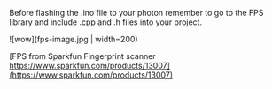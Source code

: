 

Before flashing the .ino file to your photon remember to go to the FPS library and include  .cpp and .h files into your project.

![wow](fps-image.jpg | width=200)





[FPS from Sparkfun Fingerprint scanner https://www.sparkfun.com/products/13007](https://www.sparkfun.com/products/13007)
